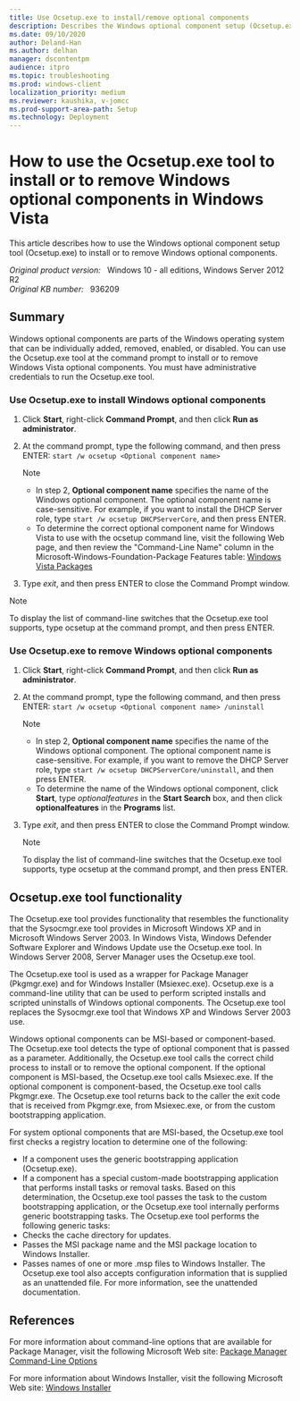 ```yaml
---
title: Use Ocsetup.exe to install/remove optional components
description: Describes the Windows optional component setup (Ocsetup.exe) tool.
ms.date: 09/10/2020
author: Deland-Han
ms.author: delhan
manager: dscontentpm
audience: itpro
ms.topic: troubleshooting
ms.prod: windows-client
localization_priority: medium
ms.reviewer: kaushika, v-jomcc
ms.prod-support-area-path: Setup
ms.technology: Deployment
---
```

# How to use the Ocsetup.exe tool to install or to remove Windows optional components in Windows Vista

This article describes how to use the Windows optional component setup tool (Ocsetup.exe) to install or to remove Windows optional components.

_Original product version:_ &nbsp; Windows 10 - all editions, Windows Server 2012 R2  
_Original KB number:_ &nbsp; 936209

## Summary

Windows optional components are parts of the Windows operating system that can be individually added, removed, enabled, or disabled. You can use the Ocsetup.exe tool at the command prompt to install or to remove Windows Vista optional components. You must have administrative credentials to run the Ocsetup.exe tool.

### Use Ocsetup.exe to install Windows optional components

1. Click **Start**, right-click **Command Prompt**, and then click **Run as administrator**.
2. At the command prompt, type the following command, and then press ENTER: `start /w ocsetup <Optional component name>`

     > [!NOTE]
     >
     > - In step 2, **Optional component name** specifies the name of the Windows optional component. The optional component name is case-sensitive. For example, if you want to install the DHCP Server role, type `start /w ocsetup DHCPServerCore`, and then press ENTER.
     > - To determine the correct optional component name for Windows Vista to use with the ocsetup command line, visit the following Web page, and then review the "Command-Line Name" column in the Microsoft-Windows-Foundation-Package Features table: [Windows Vista Packages](https://technet.microsoft.com/library/cc722041.aspx )

3. Type *exit*, and then press ENTER to close the Command Prompt window.

> [!NOTE]
> To display the list of command-line switches that the Ocsetup.exe tool supports, type ocsetup at the command prompt, and then press ENTER.

### Use Ocsetup.exe to remove Windows optional components

1. Click **Start**, right-click **Command Prompt**, and then click **Run as administrator**.
2. At the command prompt, type the following command, and then press ENTER: `start /w ocsetup <Optional component name> /uninstall`

    > [!NOTE]
    >
    > - In step 2, **Optional component name** specifies the name of the Windows optional component. The optional component name is case-sensitive. For example, if you want to remove the DHCP Server role, type `start /w ocsetup DHCPServerCore/uninstall`, and then press ENTER.
    > - To determine the name of the Windows optional component, click **Start**, type *optionalfeatures* in the **Start Search** box, and then click **optionalfeatures** in the **Programs** list.

3. Type *exit*, and then press ENTER to close the Command Prompt window.

    > [!NOTE]
    > To display the list of command-line switches that the Ocsetup.exe tool supports, type ocsetup at the command prompt, and then press ENTER.

## Ocsetup.exe tool functionality

The Ocsetup.exe tool provides functionality that resembles the functionality that the Sysocmgr.exe tool provides in Microsoft Windows XP and in Microsoft Windows Server 2003. In Windows Vista, Windows Defender Software Explorer and Windows Update use the Ocsetup.exe tool. In Windows Server 2008, Server Manager uses the Ocsetup.exe tool.

The Ocsetup.exe tool is used as a wrapper for Package Manager (Pkgmgr.exe) and for Windows Installer (Msiexec.exe). Ocsetup.exe is a command-line utility that can be used to perform scripted installs and scripted uninstalls of Windows optional components. The Ocsetup.exe tool replaces the Sysocmgr.exe tool that Windows XP and Windows Server 2003 use.

Windows optional components can be MSI-based or component-based. The Ocsetup.exe tool detects the type of optional component that is passed as a parameter. Additionally, the Ocsetup.exe tool calls the correct child process to install or to remove the optional component. If the optional component is MSI-based, the Ocsetup.exe tool calls Msiexec.exe. If the optional component is component-based, the Ocsetup.exe tool calls Pkgmgr.exe. The Ocsetup.exe tool returns back to the caller the exit code that is received from Pkgmgr.exe, from Msiexec.exe, or from the custom bootstrapping application.

For system optional components that are MSI-based, the Ocsetup.exe tool first checks a registry location to determine one of the following:

- If a component uses the generic bootstrapping application (Ocsetup.exe).
- If a component has a special custom-made bootstrapping application that performs install tasks or removal tasks.
    Based on this determination, the Ocsetup.exe tool passes the task to the custom bootstrapping application, or the Ocsetup.exe tool internally performs generic bootstrapping tasks. The Ocsetup.exe tool performs the following generic tasks:
- Checks the cache directory for updates.
- Passes the MSI package name and the MSI package location to Windows Installer.
- Passes names of one or more .msp files to Windows Installer. The Ocsetup.exe tool also accepts configuration information that is supplied as an unattended file. For more information, see the unattended documentation.

## References

For more information about command-line options that are available for Package Manager, visit the following Microsoft Web site: [Package Manager Command-Line Options](https://technet.microsoft.com/library/cc749465.aspx)

For more information about Windows Installer, visit the following Microsoft Web site: [Windows Installer](/windows/win32/msi/windows-installer-portal)
